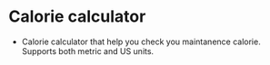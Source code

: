 # Calorie calculator

- Calorie calculator that help you check you maintanence calorie. Supports both metric and US units.
